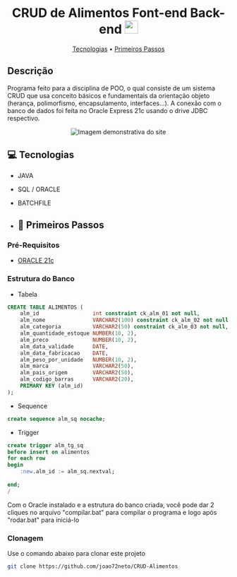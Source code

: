 
<h1 align="center" style="font-weight: bold;">CRUD de Alimentos Font-end Back-end <img src="https://github.com/user-attachments/assets/7f6e7cde-b544-43d5-b3e8-a164a25a3797" width=30px></h1> 

<p align="center">
 <a href="#tech">Tecnologias</a> • 
 <a href="#started">Primeiros Passos</a> 
</p>


<h2>
  Descrição
</h2>

<p align="left">
    Programa feito para a disciplina de POO, o qual consiste de um sistema CRUD que usa conceito básicos e fundamentais da orientação objeto (herança, polimorfismo, encapsulamento, interfaces...). A conexão com o banco de   
    dados foi feita no Oracle Express 21c usando o drive JDBC respectivo.
</p>


<div align="center">
  <img src="https://github.com/user-attachments/assets/dda5c061-e86c-40d8-b75b-bf74f03c2f8e" alt="Imagem demonstrativa do site">
</div>

<h2 id="tech">💻 Tecnologias</h2>

- JAVA
- SQL / ORACLE
- BATCHFILE

- <h2 id="started">🚀 Primeiros Passos</h2>

<h3>Pré-Requisitos</h3>

 - [ORACLE 21c](https://www.oracle.com/br/database/technologies/xe-downloads.html)

<h3>Estrutura do Banco</h3>

- Tabela

```SQL
CREATE TABLE ALIMENTOS (
    alm_id                 int constraint ck_alm_01 not null,                           
    alm_nome               VARCHAR2(100) constraint ck_alm_02 not null,                  
    alm_categoria          VARCHAR2(50) constraint ck_alm_03 not null,                  
    alm_quantidade_estoque NUMBER(10, 2),                           
    alm_preco              NUMBER(10, 2),                           
    alm_data_validade      DATE,                                    
    alm_data_fabricacao    DATE,                                    
    alm_peso_por_unidade   NUMBER(10, 2),                           
    alm_marca              VARCHAR2(50),                           
    alm_pais_origem        VARCHAR2(50),                            
    alm_codigo_barras      VARCHAR2(20),                           
    PRIMARY KEY (alm_id)                                  
);
```
- Sequence

```SQL
create sequence alm_sq nocache;
```

- Trigger
  
```SQL
create trigger alm_tg_sq
before insert on alimentos
for each row
begin 
    :new.alm_id := alm_sq.nextval;
    
end;
/
```

Com o Oracle instalado e a estrutura do banco criada, você pode dar 2 cliques no arquivo "compilar.bat" para compilar o programa
e logo após "rodar.bat" para iniciá-lo

<h3>Clonagem</h3>

Use o comando abaixo para clonar este projeto

```bash
git clone https://github.com/joao72neto/CRUD-Alimentos
```
